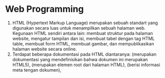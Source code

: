 # Web Programming

1. HTML (Hypertext Markup Language) merupakan sebuah standart yang digunakan secara luas untuk menampilkan sebuah halaman web. Kegunaan HTML sendiri antara lain: membuat struktur pada halaman website, mengatur tampilan dan isi, membuat tabel dengan tag HTML table, membuat form HTML, membuat gambar, dan mempublikasikan halaman website secara online.
2. Terdapat beberapa dokumentasi pada HTML diantaranya: <!DOCTYPE html> (merupakan dokumentasi yang mendefinisikan bahwa dokumen ini merupakan HTML5), <html> (merupakan elemen root dari halaman HTML), <head> (berisi informasi meta tengan dokumen), <title> (menentukan judul dari dokumen), <body> (merupakan isi atau konten dari dokumen). Selain itu, juga ada tags untuk membuat isi atau konten dari sebuah dokumen seperti <div>, <h> (untuk header), <p>(untuk paragraf), dan lain sebagainya. 
3. Agar tampilan pada dokumen menjadi menarik, maka diperlukan adanya styling. Styling dapat dilakukan secara langsung pada paragraf dengan menggunakan tag seperti <strong> (untuk membold teks), <s> membuat teks dengan garis tercoret, <em> (merubah teks menjadi italic), dan lain sebagainya. Selain itu juga terdapat CSS (Cascading Style Sheets) yang dapat digunakan untuk menghias halaman web dari segi warna, ukuran, font, background, panjang, tinggi, mengatur posisi pada halaman web (float, align, display, position, dan lain sebagainya). 
